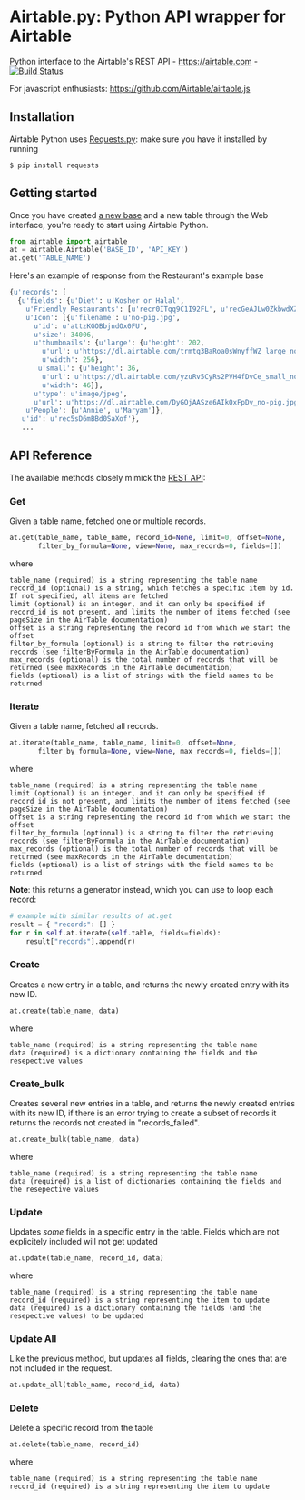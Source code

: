 # Airtable.py: Python API wrapper for Airtable

Python interface to the Airtable's REST API - https://airtable.com - [![Build Status](https://travis-ci.org/josephbestjames/airtable.py.svg?branch=master)](https://travis-ci.org/josephbestjames/airtable.py)

For javascript enthusiasts: https://github.com/Airtable/airtable.js

## Installation

Airtable Python uses [Requests.py](http://docs.python-requests.org/): make sure you have it installed by running

    $ pip install requests

## Getting started

Once you have created [a new base](https://support.airtable.com/hc/en-us/articles/202576419-Introduction-to-Airtable-bases) and a new table through the Web interface, you're ready to start using Airtable Python.

```python
from airtable import airtable
at = airtable.Airtable('BASE_ID', 'API_KEY')
at.get('TABLE_NAME')
```

Here's an example of response from the Restaurant's example base
```python
{u'records': [
  {u'fields': {u'Diet': u'Kosher or Halal',
    u'Friendly Restaurants': [u'recr0ITqq9C1I92FL', u'recGeAJLw0ZkbwdXZ'],
    u'Icon': [{u'filename': u'no-pig.jpg',
      u'id': u'attzKGOBbjndOx0FU',
      u'size': 34006,
      u'thumbnails': {u'large': {u'height': 202,
        u'url': u'https://dl.airtable.com/trmtq3BaRoa0sWnyffWZ_large_no-pig.jpg',
        u'width': 256},
       u'small': {u'height': 36,
        u'url': u'https://dl.airtable.com/yzuRv5CyRs2PVH4fDvCe_small_no-pig.jpg',
        u'width': 46}},
      u'type': u'image/jpeg',
      u'url': u'https://dl.airtable.com/DyGOjAASze6AIkQxFpDv_no-pig.jpg'}],
    u'People': [u'Annie', u'Maryam']},
   u'id': u'rec5sD6mBBd0SaXof'},
   ...
```

## API Reference

The available methods closely mimick the [REST API](https://airtable.com/api):

### Get
Given a table name, fetched one or multiple records.
```python
at.get(table_name, table_name, record_id=None, limit=0, offset=None,
       filter_by_formula=None, view=None, max_records=0, fields=[])
```
where
```
table_name (required) is a string representing the table name
record_id (optional) is a string, which fetches a specific item by id. If not specified, all items are fetched
limit (optional) is an integer, and it can only be specified if record_id is not present, and limits the number of items fetched (see pageSize in the AirTable documentation)
offset is a string representing the record id from which we start the offset
filter_by_formula (optional) is a string to filter the retrieving records (see filterByFormula in the AirTable documentation)
max_records (optional) is the total number of records that will be returned (see maxRecords in the AirTable documentation)
fields (optional) is a list of strings with the field names to be returned
```



### Iterate

Given a table name, fetched all records.

```python
at.iterate(table_name, table_name, limit=0, offset=None,
       filter_by_formula=None, view=None, max_records=0, fields=[])
```

where

```
table_name (required) is a string representing the table name
limit (optional) is an integer, and it can only be specified if record_id is not present, and limits the number of items fetched (see pageSize in the AirTable documentation)
offset is a string representing the record id from which we start the offset
filter_by_formula (optional) is a string to filter the retrieving records (see filterByFormula in the AirTable documentation)
max_records (optional) is the total number of records that will be returned (see maxRecords in the AirTable documentation)
fields (optional) is a list of strings with the field names to be returned
```

**Note**: this returns a generator instead, which you can use to loop each record:

```python
# example with similar results of at.get
result = { "records": [] }
for r in self.at.iterate(self.table, fields=fields):
    result["records"].append(r)
```

### Create

Creates a new entry in a table, and returns the newly created entry with its new ID.
```python
at.create(table_name, data)
```
where
```
table_name (required) is a string representing the table name
data (required) is a dictionary containing the fields and the resepective values
```

### Create_bulk

Creates several new entries in a table, and returns the newly created entries with its new ID, if
there is an error trying to create a subset of records it returns the records not created in "records_failed".

```python
at.create_bulk(table_name, data)
```
where
```
table_name (required) is a string representing the table name
data (required) is a list of dictionaries containing the fields and the resepective values
```

### Update
Updates *some* fields in a specific entry in the table. Fields which are not explicitely included will not get updated
```python
at.update(table_name, record_id, data)
```
where
```
table_name (required) is a string representing the table name
record_id (required) is a string representing the item to update
data (required) is a dictionary containing the fields (and the resepective values) to be updated
```

### Update All
Like the previous method, but updates all fields, clearing the ones that are not included in the request.
```python
at.update_all(table_name, record_id, data)
```

### Delete
Delete a specific record from the table
```python
at.delete(table_name, record_id)
```
where
```
table_name (required) is a string representing the table name
record_id (required) is a string representing the item to update
```
